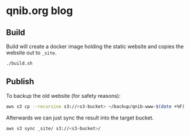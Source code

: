 # qnib.org blog

## Build

Build will create a docker image holding the static website and copies the website out to `_site`.

```bash
./build.sh
```

## Publish

To backup the old website (for safety reasons):

```bash
aws s3 cp --recursive s3://<s3-bucket> ~/backup/qnib-www-$(date +%F)
```

Afterwards we can just sync the result into the target bucket.

```bash
aws s3 sync _site/ s3://<s3-bucket>/
```